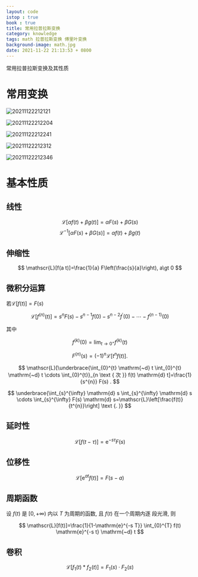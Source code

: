 ```yaml
---
layout: code
istop : true
book : true
title: 常用拉普拉斯变换
category: knowledge
tags: math 拉普拉斯变换 傅里叶变换
background-image: math.jpg
date: 2021-11-22 21:13:53 + 0800
---
```

常用拉普拉斯变换及其性质 <!-- more -->

# 常用变换

![20211122212121](https://i.loli.net/2021/11/22/mkxCZYarNDSQ3WO.png)

![20211122212204](https://i.loli.net/2021/11/22/mjo9K8ErakJxIUL.png)

![20211122212241](https://i.loli.net/2021/11/22/MXoZufRkSm5JjQC.png)

![20211122212312](https://i.loli.net/2021/11/22/dkhCcENDbMTSazI.png)

![20211122212346](https://i.loli.net/2021/11/22/umesOjUI5A3ixbN.png)

# 基本性质

## 线性

$$
\mathscr{L}[\alpha f(t)+\beta g(t)]=\alpha F(s)+\beta G(s)
$$
$$
\mathscr{L}^{-1}[\alpha F(s)+\beta G(s)]=\alpha f(t)+\beta g(t)
$$

## 伸缩性

$$
\mathscr{L}[f(a t)]=\frac{1}{a} F\left(\frac{s}{a}\right), a\gt 0
$$

## 微积分运算

若$\mathscr{L}[f(t)]=F(s)$

$$
\mathscr{L}\left[f^{(n)}(t)\right]= s^{n} F(s)-s^{n-1} f(0)-s^{n-2} f^{\prime}(0)-
 \cdots-f^{(n-1)}(0)
$$

其中

$$
f^{(k)}(0)=\lim _{t \rightarrow 0^{+}} f^{(k)}(t)
$$

$$
F^{(n)}(s)=(-1)^{n} \mathscr{L}\left[t^{n} f(t)\right] .
$$

$$
\mathscr{L}[\underbrace{\int_{0}^{t} \mathrm{~d} t \int_{0}^{t} \mathrm{~d} t \cdots \int_{0}^{t}}_{n \text { 次 }} f(t) \mathrm{d} t]=\frac{1}{s^{n}} F(s) .
$$

$$
\underbrace{\int_{s}^{\infty} \mathrm{d} s \int_{s}^{\infty} \mathrm{d} s \cdots \int_{s}^{\infty} F(s) \mathrm{d} s=\mathscr{L}\left[\frac{f(t)}{t^{n}}\right] \text {. }}
$$

## 延时性

$$
\mathscr{L}[f(t-\tau)]=\mathrm{e}^{-s \tau} F(s)
$$

## 位移性

$$
\mathscr{L}\left[\mathrm{e}^{a t} f(t)\right]=F(s-a)
$$

## 周期函数

设 $f(t)$ 是 $[0, +\infty)$ 内以 $T$ 为周期的函数, 且 $f(t)$ 在一个周期内逐 段光滑, 则

$$
\mathscr{L}[f(t)]=\frac{1}{1-\mathrm{e}^{-s T}} \int_{0}^{T} f(t) \mathrm{e}^{-s t} \mathrm{~d} t
$$

## 卷积

$$
\mathscr{L}\left[f_{1}(t) * f_{2}(t)\right]=F_{1}(s) \cdot F_{2}(s)
$$
